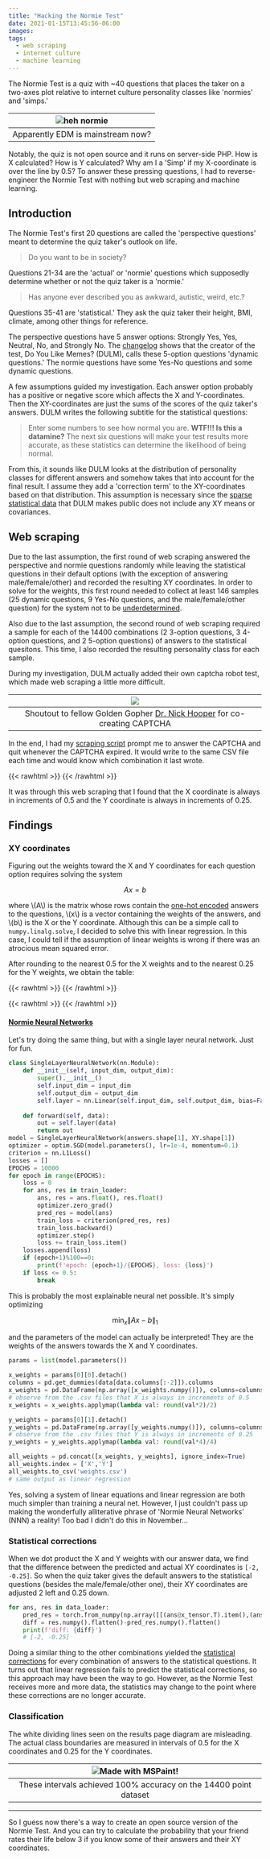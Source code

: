 ```yaml
---
title: "Hacking the Normie Test"
date: 2021-01-15T13:45:56-06:00
images:
tags: 
  - web scraping
  - internet culture
  - machine learning
---
```


The Normie Test is a quiz with ~40 questions that places the taker on a two-axes plot relative to internet culture personality classes like 'normies' and 'simps.'

| ![heh normie](https://raw.githubusercontent.com/nathanielbd/normie-neural-networks/master/ex_result.png) |
|:--:|
| Apparently EDM is mainstream now? |

Notably, the quiz is not open source and it runs on server-side PHP. How is X calculated? How is Y calculated? Why am I a 'Simp' if my X-coordinate is over the line by 0.5? To answer these pressing questions, I had to reverse-engineer the Normie Test with nothing but web scraping and machine learning.

## Introduction

The Normie Test's first 20 questions are called the 'perspective questions' meant to determine the quiz taker's outlook on life. 

>Do you want to be in society?

Questions 21-34 are the 'actual' or 'normie' questions which supposedly determine whether or not the quiz taker is a 'normie.' 

>Has anyone ever described you as awkward, autistic, weird, etc.?

Questions 35-41 are 'statistical.' They ask the quiz taker their height, BMI, climate, among other things for reference.

The perspective questions have 5 answer options: Strongly Yes, Yes, Neutral, No, and Strongly No. The [changelog](http://dulm.blue/normie/changelog.gimp) shows that the creator of the test, Do You Like Memes? (DULM), calls these 5-option questions 'dynamic questions.' The normie questions have some Yes-No questions and some dynamic questions. 

A few assumptions guided my investigation. Each answer option probably has a positive or negative score which affects the X and Y-coordinates. Then the XY-coordinates are just the sums of the scores of the quiz taker's answers. DULM writes the following subtitle for the statistical questions:

>Enter some numbers to see how normal you are.
>**WTF!!! Is this a datamine?**
>The next six questions will make your test results more accurate, as these statistics can determine the likelihood of being normal. 

From this, it sounds like DULM looks at the distribution of personality classes for different answers and somehow takes that into account for the final result. I assume they add a 'correction term' to the XY-coordinates based on that distribution. This assumption is necessary since the [sparse statistical data](https://raw.githubusercontent.com/nathanielbd/normie-neural-networks/master/stats.json) that DULM makes public does not include any XY means or covariances.

## Web scraping

Due to the last assumption, the first round of web scraping answered the perspective and normie questions randomly while leaving the statistical questions in their default options (with the exception of answering male/female/other) and recorded the resulting XY coordinates. In order to solve for the weights, this first round needed to collect at least 146 samples (25 dynamic questions, 9 Yes-No questions, and the male/female/other question) for the system not to be [underdetermined](https://en.wikipedia.org/wiki/Underdetermined_system).

Also due to the last assumption, the second round of web scraping required a sample for each of the 14400 combinations (2 3-option questions, 3 4-option questions, and 2 5-option questions) of answers to the statistical quesitons. This time, I also recorded the resulting personality class for each sample.

During my investigation, DULM actually added their own captcha robot test, which made web scraping a little more difficult.

| ![](/captcha.png) |
|:--:|
| Shoutout to fellow Golden Gopher [Dr. Nick Hooper](https://www-users.cs.umn.edu/~hoppernj/) for co-creating CAPTCHA |

In the end, I had my [scraping script](https://github.com/nathanielbd/normie-neural-networks/blob/master/scrape.py) prompt me to answer the CAPTCHA and quit whenever the CAPTCHA expired. It would write to the same CSV file each time and would know which combination it last wrote.

{{< rawhtml >}} <script src="https://gist.github.com/nathanielbd/607b9eb3756e111e8d33b80d3ae4ce85.js"></script> {{< /rawhtml >}}

It was through this web scraping that I found that the X coordinate is always in increments of 0.5 and the Y coordinate is always in increments of 0.25.

## Findings

### XY coordinates

Figuring out the weights toward the X and Y coordinates for each question option requires solving the system

$$Ax=b$$

where \\(A\\) is the matrix whose rows contain the [one-hot encoded](https://en.wikipedia.org/wiki/One-hot) answers to the questions, \\(x\\) is a vector containing the weights of the answers, and \\(b\\) is the X or the Y coordinate. Although this can be a simple call to `numpy.linalg.solve`, I decided to solve this with linear regression. In this case, I could tell if the assumption of linear weights is wrong if there was an atrocious mean squared error.

After rounding to the nearest 0.5 for the X weights and to the nearest 0.25 for the Y weights, we obtain the table:

{{< rawhtml >}} <script src="https://gist.github.com/nathanielbd/2969ed56fe1de2784433f83ac3a0b0ed.js"></script> {{< /rawhtml >}}

{{< rawhtml >}} <style>
.gist .markdown-body .csv-data th, .gist .markdown-body .csv-data td, .gist .markdown-body .csv-data .blob-num {background: #000; background-color: #000;}
.gist .blob-interaction-bar .octicon-search > path {fill: #fff}
.gist .blob-interaction-bar > input {background: #000}
.gist .blob-interaction-bar {background: #000}
</style> {{< /rawhtml >}}

#### [Normie Neural Networks](https://github.com/nathanielbd/normie-neural-networks)

Let's try doing the same thing, but with a single layer neural network. Just for fun.

```python
class SingleLayerNeuralNetwork(nn.Module):
    def __init__(self, input_dim, output_dim):
        super().__init__()
        self.input_dim = input_dim
        self.output_dim = output_dim
        self.layer = nn.Linear(self.input_dim, self.output_dim, bias=False)
    
    def forward(self, data):
        out = self.layer(data)
        return out
model = SingleLayerNeuralNetwork(answers.shape[1], XY.shape[1])
optimizer = optim.SGD(model.parameters(), lr=1e-4, momentum=0.1)
criterion = nn.L1Loss()
losses = []
EPOCHS = 10000
for epoch in range(EPOCHS):
    loss = 0
    for ans, res in train_loader:
        ans, res = ans.float(), res.float()
        optimizer.zero_grad()
        pred_res = model(ans)
        train_loss = criterion(pred_res, res)
        train_loss.backward()
        optimizer.step()
        loss += train_loss.item()
    losses.append(loss)
    if (epoch+1)%100==0:
        print(f'epoch: {epoch+1}/{EPOCHS}, loss: {loss}')
    if loss <= 0.5:
        break
```

This is probably the most explainable neural net possible. It's simply optimizing

$$\min_x \left\lVert Ax-b \right\rVert_1$$

and the parameters of the model can actually be interpreted! They are the weights of the answers towards the X and Y coordinates.

```python
params = list(model.parameters())

x_weights = params[0][0].detach()
columns = pd.get_dummies(data[data.columns[:-2]]).columns
x_weights = pd.DataFrame(np.array([x_weights.numpy()]), columns=columns)
# observe from the .csv files that X is always in increments of 0.5
x_weights = x_weights.applymap(lambda val: round(val*2)/2)

y_weights = params[0][1].detach()
y_weights = pd.DataFrame(np.array([y_weights.numpy()]), columns=columns)
# observe from the .csv files that Y is always in increments of 0.25
y_weights = y_weights.applymap(lambda val: round(val*4)/4)

all_weights = pd.concat([x_weights, y_weights], ignore_index=True)
all_weights.index = ['X','Y']
all_weights.to_csv('weights.csv')
# same output as linear regression
```

Yes, solving a system of linear equations and linear regression are both much simpler than training a neural net. However, I just couldn't pass up making the wonderfully alliterative phrase of 'Normie Neural Networks' (NNN) a reality! Too bad I didn't do this in November...

### Statistical corrections

When we dot product the X and Y weights with our answer data, we find that the difference between the predicted and actual XY coordinates is `[-2, -0.25]`. So when the quiz taker gives the default answers to the statistical questions (besides the male/female/other one), their XY coordinates are adjusted 2 left and 0.25 down.

```python
for ans, res in data_loader:
    pred_res = torch.from_numpy(np.array([[(ans@x_tensor.T).item(),(ans@y_tensor.T).item()]]))
    diff = res.numpy().flatten()-pred_res.numpy().flatten()
    print(f'diff: {diff}')
    # [-2, -0.25]
```

Doing a similar thing to the other combinations yielded the [statistical corrections](https://github.com/nathanielbd/normie-neural-networks/blob/master/stat-corrections.csv) for every combination of answers to the statistical questions. It turns out that linear regression fails to predict the statistical corrections, so this approach may have been the way to go. However, as the Normie Test receives more and more data, the statistics may change to the point where these corrections are no longer accurate.

### Classification

The white dividing lines seen on the results page diagram are misleading. The actual class boundaries are measured in intervals of 0.5 for the X coordinates and 0.25 for the Y coordinates.

| ![Made with MSPaint!](/normie.png) |
|:--:|
| These intervals achieved 100% accuracy on the 14400 point dataset |

---

So I guess now there's a way to create an open source version of the Normie Test. And you can try to calculate the probability that your friend rates their life below 3 if you know some of their answers and their XY coordinates.